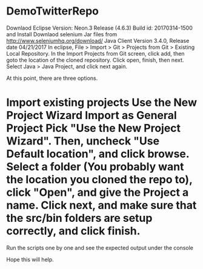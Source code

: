 # DemoTwitterRepo
Downlaod Eclipse Version: Neon.3 Release (4.6.3)
Build id: 20170314-1500 and Install
Downlaod selenium Jar files from http://www.seleniumhq.org/download/
Java Client Version 3.4.0, Release date 04/21/2017
In eclipse, File > Import > Git > Projects from Git > Existing Local Repository. 
In the Import Projects from Git screen, click add, then goto the location of the cloned repository. 
Click open, finish, then next. Select Java > Java Project, and click next again.

At this point, there are three options.

Import existing projects
Use the New Project Wizard
Import as General Project
Pick "Use the New Project Wizard". Then, uncheck "Use Default location", and click browse. 
Select a folder (You probably want the location you cloned the repo to), click "Open", and give the Project a name. 
Click next, and make sure that the src/bin folders are setup correctly, and click finish.
===================================================================================================================
Run the scripts one by one and see the expected output under the console

Hope this will help.
